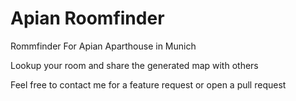 # Apian Roomfinder
Rommfinder For Apian Aparthouse in Munich

Lookup your room and share the generated map with others

Feel free to contact me for a feature request or open a pull request